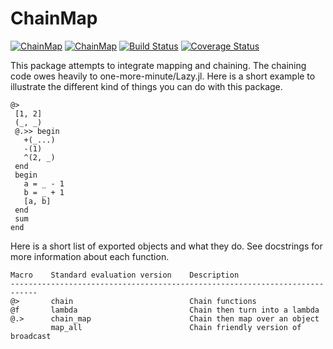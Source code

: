 # ChainMap

[![ChainMap](http://pkg.julialang.org/badges/ChainMap_0.4.svg)](http://pkg.julialang.org/?pkg=ChainMap)
[![ChainMap](http://pkg.julialang.org/badges/ChainMap_0.5.svg)](http://pkg.julialang.org/?pkg=ChainMap)
[![Build Status](https://travis-ci.org/bramtayl/ChainMap.jl.svg?branch=master)](https://travis-ci.org/bramtayl/ChainMap.jl)
[![Coverage Status](https://coveralls.io/repos/bramtayl/ChainMap.jl/badge.svg?branch=master&service=github)](https://coveralls.io/github/bramtayl/ChainMap.jl?branch=master)

This package attempts to integrate mapping and chaining.
The chaining code owes heavily to one-more-minute/Lazy.jl.
Here is a short example to illustrate the different kind of things you can do with this package.

```{julia}
@>
 [1, 2]
 (_, _)
 @.>> begin
   +(_...)
   -(1)
   ^(2, _)
 end
 begin
   a = _ - 1
   b = _ + 1
   [a, b]
 end
 sum
end
```

Here is a short list of exported objects and what they do. See docstrings for more information about each function.

    Macro    Standard evaluation version    Description
    ----------------------------------------------------------------------------
    @>       chain                          Chain functions
    @f       lambda                         Chain then turn into a lambda
    @.>      chain_map                      Chain then map over an object
             map_all                        Chain friendly version of broadcast
